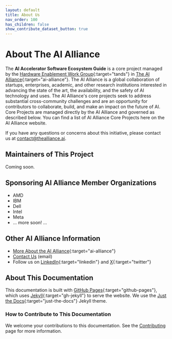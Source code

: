 ```yaml
---
layout: default
title: About Us
nav_order: 100
has_children: false
show_contribute_dataset_button: true
---
```


# About The AI Alliance

The **AI Accelerator Software Ecosystem Guide** is a core project managed by the [Hardware Enablement Work Group](https://thealliance.ai/focusareas/hardware-enablement){:target="tands"} in [The AI Alliance](https://thealliance.ai){:target="ai-alliance"}. The AI Alliance is a global collaboration of startups, enterprises, academic, and other research institutions interested in advancing the state of the art, the availability, and the safety of AI technology and uses. The AI Alliance's core projects seek to address substantial cross-community challenges and are an opportunity for contributors to collaborate, build, and make an impact on the future of AI. Core Projects are managed directly by the AI Alliance and governed as described below. You can find a list of AI Alliance Core Projects here on the AI Alliance website.

If you have any questions or concerns about this initiative, please contact us at [contact@thealliance.ai](mailto:contact@thealliance.ai).

## Maintainers of This Project

Coming soon.

## Sponsoring AI Alliance Member Organizations

* AMD
* IBM
* Dell
* Intel
* Meta
* ... more soon! ...

## Other AI Alliance Information

* [More About the AI Alliance](https://thealliance.ai/about-aia){:target="ai-alliance"}
* [Contact Us](mailto:data@thealliance.ai) (email)
* Follow us on [LinkedIn](https://www.linkedin.com/company/the-aialliance/){:target="linkedin"} and [X](https://x.com/thealliance_ai){:target="twitter"}

## About This Documentation

This documentation is built with [GitHub Pages](https://pages.github.com/){:target="github-pages"}, which uses [Jekyll](https://github.com/jekyll/jekyll){:target="gh-jekyll"} to serve the website. We use the [Just the Docs](https://just-the-docs.github.io/just-the-docs/){:target="just-the-docs"} Jekyll theme.

### How to Contribute to This Documentation

We welcome your contributions to this documentation. See the [Contributing]({{site.baseurl}}/contributing) page for more information.
